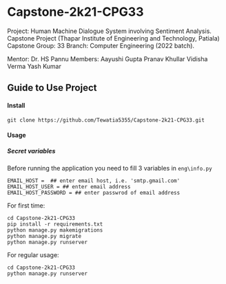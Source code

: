 # Capstone-2k21-CPG33

Project: Human Machine Dialogue System involving Sentiment Analysis. 
Capstone Project (Thapar Institute of Engineering and Technology, Patiala) 
Capstone Group: 33
Branch: Computer Engineering (2022 batch).

Mentor: Dr. HS Pannu
Members:
Aayushi Gupta
Pranav Khullar
Vidisha Verma
Yash Kumar


## Guide to Use Project
#### Install

```
git clone https://github.com/Tewatia5355/Capstone-2k21-CPG33.git
```


#### Usage

##### Secret variables

Before running the application you need to fill 3 variables in ```eng\info.py``` 
```
EMAIL_HOST =  ## enter email host, i.e. 'smtp.gmail.com'
EMAIL_HOST_USER = ## enter email address
EMAIL_HOST_PASSWORD = ## enter passwrod of email address
```


For first time:
```
cd Capstone-2k21-CPG33
pip install -r requirements.txt 
python manage.py makemigrations 
python manage.py migrate
python manage.py runserver
```

For regular usage:
```
cd Capstone-2k21-CPG33
python manage.py runserver
```
